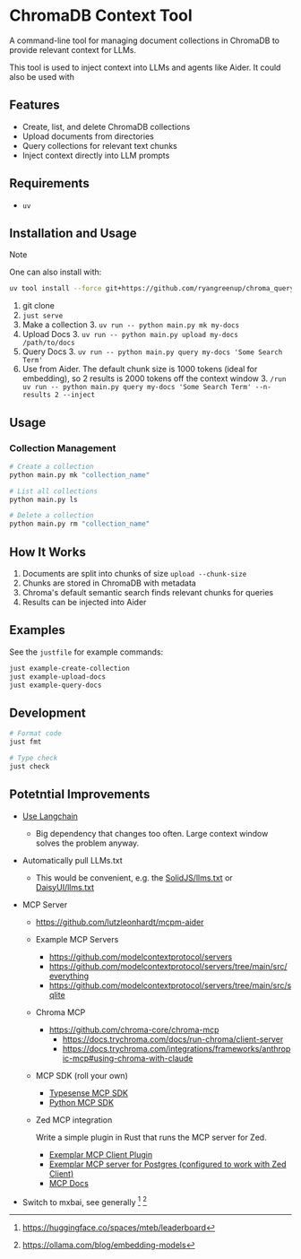 # ChromaDB Context Tool

A command-line tool for managing document collections in ChromaDB to provide relevant context for LLMs.

This tool is used to inject context into LLMs and agents like Aider. It could also be used with

## Features

- Create, list, and delete ChromaDB collections
- Upload documents from directories
- Query collections for relevant text chunks
- Inject context directly into LLM prompts

## Requirements

- `uv`

## Installation and Usage

> [!NOTE]
> One can also install with:
> ```sh
> uv tool install --force git+https://github.com/ryangreenup/chroma_query
> ```

1. git clone
2. `just serve`
3. Make a collection
    3. `uv run -- python main.py mk my-docs`
4. Upload Docs
    3. `uv run -- python main.py upload my-docs /path/to/docs`
5. Query Docs
    3. `uv run -- python main.py query my-docs 'Some Search Term'`
6. Use from Aider. The default chunk size is 1000 tokens (ideal for embedding), so 2 results is 2000 tokens off the context window
    3. `/run uv run -- python main.py query my-docs 'Some Search Term' --n-results 2 --inject`


## Usage

### Collection Management

```bash
# Create a collection
python main.py mk "collection_name"

# List all collections
python main.py ls

# Delete a collection
python main.py rm "collection_name"
```


## How It Works

1. Documents are split into chunks of size `upload --chunk-size`
2. Chunks are stored in ChromaDB with metadata
3. Chroma's default semantic search finds relevant chunks for queries
4. Results can be injected into Aider

## Examples

See the `justfile` for example commands:

```bash
just example-create-collection
just example-upload-docs
just example-query-docs
```

## Development

```bash
# Format code
just fmt

# Type check
just check
```

## Potetntial Improvements

- [Use Langchain](https://python.langchain.com/docs/integrations/document_loaders/unstructured_markdown/)
    - Big dependency that changes too often. Large context window solves the problem anyway.
- Automatically pull LLMs.txt
    - This would be convenient, e.g. the [SolidJS/llms.txt](https://raw.githubusercontent.com/solidjs/solid-docs/cfae29e4b3f1616f65ad78736be58418676406c7/public/llms.txt) or [DaisyUI/llms.txt](https://daisyui.com/docs/editor/)

- MCP Server
    - https://github.com/lutzleonhardt/mcpm-aider
    - Example MCP Servers
        - https://github.com/modelcontextprotocol/servers
        - https://github.com/modelcontextprotocol/servers/tree/main/src/everything
        - https://github.com/modelcontextprotocol/servers/tree/main/src/sqlite
    - Chroma MCP
        - https://github.com/chroma-core/chroma-mcp
            - https://docs.trychroma.com/docs/run-chroma/client-server
            - https://docs.trychroma.com/integrations/frameworks/anthropic-mcp#using-chroma-with-claude
    - MCP SDK (roll your own)
        - [Typesense MCP SDK](https://github.com/typesense/typesense-js)
        - [Python MCP SDK](https://github.com/modelcontextprotocol/python-sdk)
    - Zed MCP integration

        Write a simple plugin in Rust that runs the MCP server for Zed.

        - [Exemplar MCP Client Plugin](https://github.com/zed-extensions/postgres-context-server/blob/main/README.md?plain=1#L15)
        - [Exemplar MCP server for Postgres (configured to work with Zed Client)](https://github.com/zed-industries/postgres-context-server/blob/main/index.mjs)
        - [MCP Docs](https://zed.dev/docs/assistant/context-servers)

- Switch to mxbai, see generally [^1743219892] [^1743219905]


[^1743219905]: https://ollama.com/blog/embedding-models

[^1743219892]: https://huggingface.co/spaces/mteb/leaderboard
